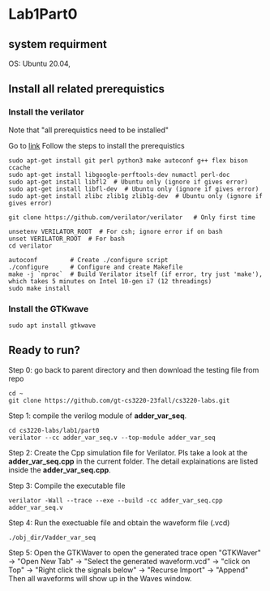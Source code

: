# Lab1Part0
## system requirment
OS: Ubuntu 20.04,

## Install all related prerequistics

### Install the verilator
Note that "all prerequistics need to be installed" 

Go to [link](https://verilator.org/guide/latest/install.html#git-quick-install)
Follow the steps to install the prerequistics

```
sudo apt-get install git perl python3 make autoconf g++ flex bison ccache
sudo apt-get install libgoogle-perftools-dev numactl perl-doc
sudo apt-get install libfl2  # Ubuntu only (ignore if gives error)
sudo apt-get install libfl-dev  # Ubuntu only (ignore if gives error)
sudo apt-get install zlibc zlib1g zlib1g-dev  # Ubuntu only (ignore if gives error)

git clone https://github.com/verilator/verilator   # Only first time

unsetenv VERILATOR_ROOT  # For csh; ignore error if on bash
unset VERILATOR_ROOT  # For bash
cd verilator

autoconf         # Create ./configure script
./configure      # Configure and create Makefile
make -j `nproc`  # Build Verilator itself (if error, try just 'make'), which takes 5 minutes on Intel 10-gen i7 (12 threadings)
sudo make install
```

### Install the GTKwave
```
sudo apt install gtkwave
```


## Ready to run?
Step 0: go back to parent directory and then download the testing file from repo 
```
cd ~
git clone https://github.com/gt-cs3220-23fall/cs3220-labs.git
```

Step 1: compile the verilog module of **adder_var_seq**. 
```
cd cs3220-labs/lab1/part0
verilator --cc adder_var_seq.v --top-module adder_var_seq
```

Step 2: Create the Cpp simulation file for Verilator. Pls take a look at the **adder_var_seq.cpp** in the current folder. The detail explainations are listed inside the **adder_var_seq.cpp**.

Step 3: Compile the executable file
```
verilator -Wall --trace --exe --build -cc adder_var_seq.cpp adder_var_seq.v
```

Step 4: Run the exectuable file and obtain the waveform file (.vcd)
```
./obj_dir/Vadder_var_seq
```

Step 5: Open the GTKWaver to open the generated trace
open "GTKWaver" -> "Open New Tab" -> "Select the generated waveform.vcd" -> "click on Top" -> "Right click the signals below" -> "Recurse Import" -> "Append" 
Then all waveforms will show up in the Waves window.
